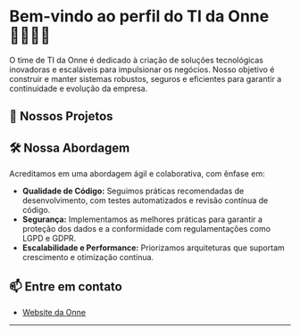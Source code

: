 # Bem-vindo ao perfil do TI da Onne 👨‍💻👩‍💻

O time de TI da Onne é dedicado à criação de soluções tecnológicas inovadoras e escaláveis para impulsionar os negócios. Nosso objetivo é construir e manter sistemas robustos, seguros e eficientes para garantir a continuidade e evolução da empresa.

## 💼 Nossos Projetos

## 🛠 Nossa Abordagem

Acreditamos em uma abordagem ágil e colaborativa, com ênfase em:
- **Qualidade de Código:** Seguimos práticas recomendadas de desenvolvimento, com testes automatizados e revisão contínua de código.
- **Segurança:** Implementamos as melhores práticas para garantir a proteção dos dados e a conformidade com regulamentações como LGPD e GDPR.
- **Escalabilidade e Performance:** Priorizamos arquiteturas que suportam crescimento e otimização contínua.

## 📫 Entre em contato

- [Website da Onne](https://www.onnegestaocontabil.com.br)

---


